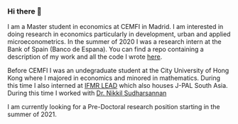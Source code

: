 ### Hi there 👋

I am a Master student in economics at CEMFI in Madrid. I am interested in doing research in economics particularly in development, urban and applied microeconometrics. In the summer of 2020 I was a research intern at the Bank of Spain (Banco de Espana). You can find a repo containing a description of my work and all the code I wrote [here](https://github.com/Ihegde97/stata_code/blob/master/README.md). 

Before CEMFI I was an undegraduate student at the City University of Hong Kong where I majored in economics and minored in mathematics. During this time I also interned at [IFMR LEAD](https://ifmrlead.org/) which also houses J-PAL South Asia. During this time I worked with [Dr. Nikkil Sudharsannan](https://sites.google.com/view/nikkilsud)

I am currently looking for a Pre-Doctoral research position starting in the summer of 2021.
